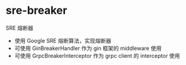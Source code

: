 # sre-breaker
SRE 熔断器

- 使用 Google SRE 熔断算法，实现熔断器
- 可使用 GinBreakerHandler 作为 gin 框架的 middleware 使用
- 可使用 GrpcBreakerInterceptor 作为 grpc client 的 interceptor 使用
